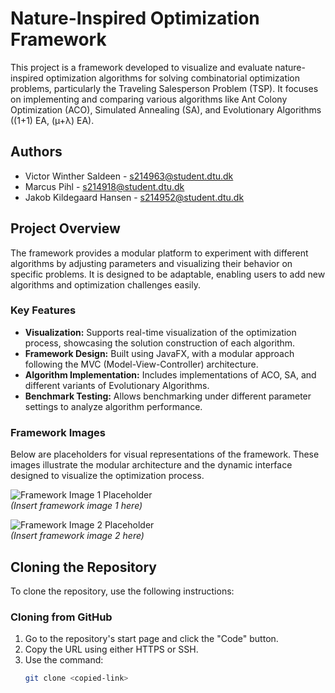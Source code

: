 # Nature-Inspired Optimization Framework

This project is a framework developed to visualize and evaluate nature-inspired optimization algorithms for solving combinatorial optimization problems, particularly the Traveling Salesperson Problem (TSP). It focuses on implementing and comparing various algorithms like Ant Colony Optimization (ACO), Simulated Annealing (SA), and Evolutionary Algorithms ((1+1) EA, (µ+λ) EA).

## Authors
- Victor Winther Saldeen - s214963@student.dtu.dk
- Marcus Pihl - s214918@student.dtu.dk
- Jakob Kildegaard Hansen - s214952@student.dtu.dk

## Project Overview
The framework provides a modular platform to experiment with different algorithms by adjusting parameters and visualizing their behavior on specific problems. It is designed to be adaptable, enabling users to add new algorithms and optimization challenges easily.

### Key Features
- **Visualization:** Supports real-time visualization of the optimization process, showcasing the solution construction of each algorithm.
- **Framework Design:** Built using JavaFX, with a modular approach following the MVC (Model-View-Controller) architecture.
- **Algorithm Implementation:** Includes implementations of ACO, SA, and different variants of Evolutionary Algorithms.
- **Benchmark Testing:** Allows benchmarking under different parameter settings to analyze algorithm performance.

### Framework Images
Below are placeholders for visual representations of the framework. These images illustrate the modular architecture and the dynamic interface designed to visualize the optimization process.

![Framework Image 1 Placeholder](#)  
*(Insert framework image 1 here)*

![Framework Image 2 Placeholder](#)  
*(Insert framework image 2 here)*

## Cloning the Repository
To clone the repository, use the following instructions:

### Cloning from GitHub
1. Go to the repository's start page and click the "Code" button.
2. Copy the URL using either HTTPS or SSH.
3. Use the command:
   ```bash
   git clone <copied-link>
